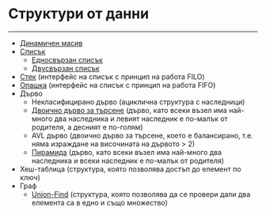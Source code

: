 # Структури от данни

---

- [Динамичен масив](<./Vector/>)
- [Списък](<./List/>)
    - [Едносвързан списък](<./List/SinglyLinkedList/>)
    - [Двусвързан списък](<./List/DoublyLinkedList/>)
- [Стек](<./Stack/>) (интерфейс на списък с принцип на работа FILO)
- [Опашка](<./Queue/>) (интерфейс на списък с принцип на работа FIFO)
- Дърво
    - Некласифицирано дърво (ациклична структура с наследници)
    - [Двоично дърво за търсене](<./BinaryTree/>) (дърво, като всеки възел има най-много два наследника и левият наследник е по-малък от родителя, а десният е по-голям)
    - AVL дърво (двоично дърво за търсене, което е балансирано, т.е. няма израждане на височината на дървото > 2)
    - [Пирамида](<./BinaryHeap/>) (дърво, като всеки възел има най-много два наследника и всеки наследник е по-малък от родителя)
- Хеш-таблица (структура, която позволява достъп до елемент по ключ)
- Граф
    - [Union-Find](<./UnionFind/>) (структура, която позволява да се провери дали два елемента са в едно и също множество)